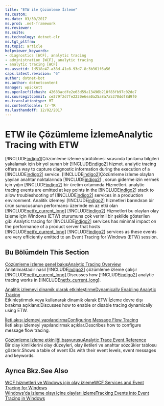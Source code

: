 ```yaml
---
title: "ETW ile Çözümleme İzleme"
ms.custom: 
ms.date: 03/30/2017
ms.prod: .net-framework
ms.reviewer: 
ms.suite: 
ms.technology: dotnet-clr
ms.tgt_pltfrm: 
ms.topic: article
helpviewer_keywords:
- diagnostics [WCF], analytic tracing
- administration [WCF], analytic tracing
- analytic tracing [WCF]
ms.assetid: 1d518e47-a38d-41e8-93d7-8c3b361f6a56
caps.latest.revision: "6"
author: dotnet-bot
ms.author: dotnetcontent
manager: wpickett
ms.openlocfilehash: 42683acdfe2e63d59a13496b210f83fb97c02de7
ms.sourcegitcommit: ce279f2d7fe2220e6ea0a25a8a7a5370ddf8d9f0
ms.translationtype: MT
ms.contentlocale: tr-TR
ms.lasthandoff: 12/02/2017
---
```

# <a name="analytic-tracing-with-etw"></a><span data-ttu-id="6e315-102">ETW ile Çözümleme İzleme</span><span class="sxs-lookup"><span data-stu-id="6e315-102">Analytic Tracing with ETW</span></span>
[!INCLUDE[indigo1](../../../../../includes/indigo1-md.md)]<span data-ttu-id="6e315-103">Çözümleme izleme yürütülmesi sırasında tanılama bilgileri yakalamak için bir yol sunan bir [!INCLUDE[indigo2](../../../../../includes/indigo2-md.md)] hizmet.</span><span class="sxs-lookup"><span data-stu-id="6e315-103"> analytic tracing offers a way to capture diagnostic information during the execution of a [!INCLUDE[indigo2](../../../../../includes/indigo2-md.md)] service.</span></span> [!INCLUDE[indigo2](../../../../../includes/indigo2-md.md)]<span data-ttu-id="6e315-104">Çözümleme izleme olayları yayılan anahtar noktalarında [!INCLUDE[indigo2](../../../../../includes/indigo2-md.md)] , sorun giderme izin vermek için yığın [!INCLUDE[indigo2](../../../../../includes/indigo2-md.md)] bir üretim ortamında Hizmetleri.</span><span class="sxs-lookup"><span data-stu-id="6e315-104"> analytic tracing events are emitted at key points in the [!INCLUDE[indigo2](../../../../../includes/indigo2-md.md)] stack to allow troubleshooting of [!INCLUDE[indigo2](../../../../../includes/indigo2-md.md)] services in a production environment.</span></span> <span data-ttu-id="6e315-105">Analitik izlemeyi [!INCLUDE[indigo2](../../../../../includes/indigo2-md.md)] hizmetleri barındıran bir ürün sunucusunun performansı üzerinde en az etki olan [!INCLUDE[netfx_current_long](../../../../../includes/netfx-current-long-md.md)] [!INCLUDE[indigo2](../../../../../includes/indigo2-md.md)] Hizmetleri bu olayları olay izleme için Windows (ETW) oturumuna çok verimli bir şekilde gösterilen gibi.</span><span class="sxs-lookup"><span data-stu-id="6e315-105">Analytic tracing for [!INCLUDE[indigo2](../../../../../includes/indigo2-md.md)] services has minimal impact on the performance of a product server that hosts [!INCLUDE[netfx_current_long](../../../../../includes/netfx-current-long-md.md)] [!INCLUDE[indigo2](../../../../../includes/indigo2-md.md)] services as these events are very efficiently emitted to an Event Tracing for Windows (ETW) session.</span></span>  
  
## <a name="in-this-section"></a><span data-ttu-id="6e315-106">Bu Bölümde</span><span class="sxs-lookup"><span data-stu-id="6e315-106">In This Section</span></span>  
 [<span data-ttu-id="6e315-107">Çözümleme izleme genel bakış</span><span class="sxs-lookup"><span data-stu-id="6e315-107">Analytic Tracing Overview</span></span>](../../../../../docs/framework/wcf/diagnostics/etw/analytic-tracing-overview.md)  
 <span data-ttu-id="6e315-108">Anlatılmaktadır nasıl [!INCLUDE[indigo2](../../../../../includes/indigo2-md.md)] çözümleme izleme çalışır [!INCLUDE[netfx_current_long](../../../../../includes/netfx-current-long-md.md)].</span><span class="sxs-lookup"><span data-stu-id="6e315-108">Discusses how [!INCLUDE[indigo2](../../../../../includes/indigo2-md.md)] analytic tracing works in [!INCLUDE[netfx_current_long](../../../../../includes/netfx-current-long-md.md)].</span></span>  
  
 [<span data-ttu-id="6e315-109">Analitik izlemeyi dinamik olarak etkinleştirme</span><span class="sxs-lookup"><span data-stu-id="6e315-109">Dynamically Enabling Analytic Tracing</span></span>](../../../../../docs/framework/wcf/diagnostics/etw/dynamically-enabling-analytic-tracing.md)  
 <span data-ttu-id="6e315-110">Etkinleştirmek veya kullanarak dinamik olarak ETW İzleme devre dışı bırakma açıklanır.</span><span class="sxs-lookup"><span data-stu-id="6e315-110">Discusses how to enable or disable tracing dynamically using ETW.</span></span>  
  
 [<span data-ttu-id="6e315-111">İleti akışı izlemeyi yapılandırma</span><span class="sxs-lookup"><span data-stu-id="6e315-111">Configuring Message Flow Tracing</span></span>](../../../../../docs/framework/wcf/diagnostics/etw/configuring-message-flow-tracing.md)  
 <span data-ttu-id="6e315-112">İleti akışı izlemeyi yapılandırmak açıklar.</span><span class="sxs-lookup"><span data-stu-id="6e315-112">Describes how to configure message flow tracing.</span></span>  
  
 [<span data-ttu-id="6e315-113">Çözümleme izleme etkinliği başvurusu</span><span class="sxs-lookup"><span data-stu-id="6e315-113">Analytic Trace Event Reference</span></span>](../../../../../docs/framework/wcf/diagnostics/etw/analytic-trace-event-reference.md)  
 <span data-ttu-id="6e315-114">Bir olay kimliklerini olay düzeyleri, olay iletileri ve anahtar sözcükler tablosu gösterir.</span><span class="sxs-lookup"><span data-stu-id="6e315-114">Shows a table of event IDs with their event levels, event messages and keywords.</span></span>  
  
## <a name="see-also"></a><span data-ttu-id="6e315-115">Ayrıca Bkz.</span><span class="sxs-lookup"><span data-stu-id="6e315-115">See Also</span></span>  
 [<span data-ttu-id="6e315-116">WCF hizmetleri ve Windows için olay izleme</span><span class="sxs-lookup"><span data-stu-id="6e315-116">WCF Services and Event Tracing for Windows</span></span>](../../../../../docs/framework/wcf/samples/wcf-services-and-event-tracing-for-windows.md)  
 [<span data-ttu-id="6e315-117">Windows'da izleme olayı içine olayları izleme</span><span class="sxs-lookup"><span data-stu-id="6e315-117">Tracking Events into Event Tracing in Windows</span></span>](../../../../../docs/framework/windows-workflow-foundation/samples/tracking-events-into-event-tracing-in-windows.md)
